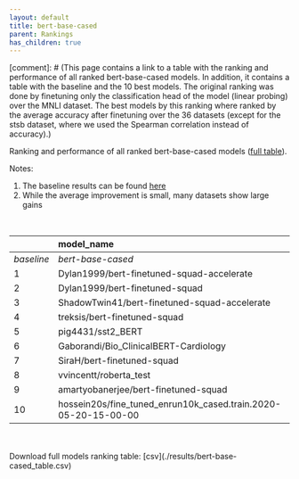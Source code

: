 ```yaml
---
layout: default
title: bert-base-cased
parent: Rankings
has_children: true
---
```

[comment]: # (This page contains a link to a table with the ranking and performance of all ranked bert-base-cased models. In addition, it contains a table with the baseline and the 10 best models. The original ranking was done by finetuning only the classification head of the model (linear probing) over the MNLI dataset.  The best models  by this ranking where ranked by the average accuracy after finetuning over the 36 datasets (except for the stsb dataset, where we used the Spearman correlation instead of accuracy).)

Ranking and performance of all ranked bert-base-cased models ([full table](./results/bert-base-cased_table.csv)).

Notes:
1. The baseline results can be found [here](bert-base-cased_pretrain_scores_table)
1. While the average improvement is small, many datasets show large gains
<br>


|            | model_name                                                     | avg     | mnli_lp   | 20_newsgroup   | ag_news   | amazon_reviews_multi   | anli    | boolq   | cb      | cola    | copa    | dbpedia   | esnli   | financial_phrasebank   | imdb    | isear   | mnli    | mrpc    | multirc   | poem_sentiment   | qnli    | qqp     | rotten_tomatoes   | rte     | sst2    | sst_5bins   | stsb    | trec_coarse   | trec_fine   | tweet_ev_emoji   | tweet_ev_emotion   | tweet_ev_hate   | tweet_ev_irony   | tweet_ev_offensive   | tweet_ev_sentiment   | wic     | wnli    | wsc     | yahoo_answers   |
|:-----------|:---------------------------------------------------------------|:--------|:----------|:---------------|:----------|:-----------------------|:--------|:--------|:--------|:--------|:--------|:----------|:--------|:-----------------------|:--------|:--------|:--------|:--------|:----------|:-----------------|:--------|:--------|:------------------|:--------|:--------|:------------|:--------|:--------------|:------------|:-----------------|:-------------------|:----------------|:-----------------|:---------------------|:---------------------|:--------|:--------|:--------|:----------------|
| *baseline* | *bert-base-cased*                                              | *72.43* | *nan*     | *81.74*        | *89.06*   | *65.71*                | *46.57* | *68.27* | *63.48* | *81.85* | *52.15* | *78.77*   | *89.64* | *68.36*                | *91.15* | *68.39* | *83.39* | *82.93* | *60.47*   | *67.69*          | *90.00* | *89.95* | *84.55*           | *62.64* | *91.49* | *51.41*     | *84.52* | *96.63*       | *72.98*     | *44.24*          | *78.84*            | *52.78*         | *65.20*          | *84.25*              | *68.23*              | *64.78* | *52.32* | *61.92* | *71.03*         |
| 1          | Dylan1999/bert-finetuned-squad-accelerate                      | 74.07   | 56.27     | 81.70          | 89.13     | 66.04                  | 46.94   | 71.04   | 75.00   | 80.06   | 55.00   | 79.57     | 89.63   | 80.00                  | 91.04   | 69.82   | 83.27   | 86.27   | 59.28     | 73.08            | 91.01   | 88.91   | 84.80             | 67.87   | 91.97   | 50.05       | 86.03   | 96.40         | 82.60       | 44.21            | 79.38              | 54.34           | 68.24            | 84.19                | 66.78                | 63.48   | 54.93   | 63.46   | 70.93           |
| 2          | Dylan1999/bert-finetuned-squad                                 | 73.13   | 54.10     | 82.14          | 88.53     | 65.82                  | 46.19   | 71.04   | 71.43   | 80.63   | 54.00   | 77.53     | 46.19   | 75.90                  | 91.26   | 69.56   | 83.26   | 85.54   | 57.20     | 66.35            | 91.07   | 90.06   | 84.43             | 67.51   | 92.55   | 51.27       | 85.60   | 96.40         | 78.80       | 43.93            | 79.52              | 52.96           | 66.07            | 83.72                | 68.71                | 63.79   | 89.63   | 63.46   | 70.77           |
| 3          | ShadowTwin41/bert-finetuned-squad-accelerate                   | 72.80   | 53.90     | 81.15          | 88.90     | 65.88                  | 46.00   | 70.34   | 73.21   | 80.92   | 56.00   | 77.43     | 46.00   | 80.40                  | 91.11   | 69.23   | 91.38   | 84.56   | 59.16     | 71.15            | 65.34   | 89.81   | 84.24             | 56.34   | 92.09   | 50.59       | 85.57   | 96.80         | 81.40       | 44.05            | 52.12              | 66.33           | 84.88            | 68.06                | 83.18                | 63.79   | 89.81   | 63.46   | 70.03           |
| 4          | treksis/bert-finetuned-squad                                   | 72.15   | 55.23     | 79.40          | 69.04     | 79.80                  | 46.00   | 66.07   | 55.00   | 79.67   | 61.12   | 80.78     | 46.00   | 44.26                  | 85.08   | 70.93   | 91.32   | 83.09   | 64.26     | 90.94            | 65.70   | 86.30   | 49.95             | 56.34   | 66.10   | 91.74       | 71.25   | 66.35         | 96.60       | 80.01            | 52.36              | 67.98           | 84.07            | 67.16                | 82.87                | 63.46   | 89.74   | 89.13   | 77.47           |
| 5          | pig4431/sst2_BERT                                              | 71.29   | 48.45     | 82.50          | 89.17     | 65.62                  | 46.81   | 69.54   | 60.71   | 81.50   | 54.00   | 78.67     | 46.81   | 55.50                  | 90.83   | 68.51   | 83.39   | 82.11   | 61.01     | 83.65            | 89.57   | 89.70   | 89.12             | 64.26   | 91.86   | 52.90       | 85.79   | 95.60         | 74.60       | 44.23            | 79.45              | 52.69           | 66.96            | 82.91                | 67.57                | 61.29   | 43.66   | 63.46   | 70.57           |
| 6          | Gaborandi/Bio_ClinicalBERT-Cardiology                          | 67.18   | 44.63     | 91.20          | 87.67     | 33.16                  | 43.66   | 67.95   | 73.21   | 69.61   | 55.00   | 68.60     | 87.27   | 70.16                  | 44.12   | 62.26   | 46.48   | 75.74   | 60.60     | 82.36            | 87.27   | 88.39   | 88.65             | 43.66   | 54.90   | 64.88       | 81.33   | 88.62         | 66.35       | 51.08            | 59.57              | 82.09           | 64.37            | 80.18                | 55.23                | 57.68   | 46.48   | 63.46   | 75.09           |
| 7          | SiraH/bert-finetuned-squad                                     | nan     | 55.23     | nan            | nan       | nan                    | nan     | nan     | nan     | nan     | nan     | nan       | nan     | nan                    | nan     | nan     | nan     | nan     | nan       | nan              | nan     | nan     | nan               | nan     | nan     | nan         | nan     | nan           | nan         | nan              | nan                | nan             | nan              | nan                  | nan                  | nan     | nan     | nan     | nan             |
| 8          | vvincentt/roberta_test                                         | nan     | 54.43     | nan            | nan       | nan                    | nan     | nan     | nan     | nan     | nan     | nan       | nan     | nan                    | nan     | nan     | nan     | nan     | nan       | nan              | nan     | nan     | nan               | nan     | nan     | nan         | nan     | nan           | nan         | nan              | nan                | nan             | nan              | nan                  | nan                  | nan     | nan     | nan     | nan             |
| 9          | amartyobanerjee/bert-finetuned-squad                           | nan     | 53.98     | nan            | nan       | nan                    | nan     | nan     | nan     | nan     | nan     | nan       | nan     | nan                    | nan     | nan     | nan     | nan     | nan       | nan              | nan     | nan     | nan               | nan     | nan     | nan         | nan     | nan           | nan         | nan              | nan                | nan             | nan              | nan                  | nan                  | nan     | nan     | nan     | nan             |
| 10         | hossein20s/fine_tuned_enrun10k_cased.train.2020-05-20-15-00-00 | nan     | 52.75     | nan            | nan       | nan                    | nan     | nan     | nan     | nan     | nan     | nan       | nan     | nan                    | nan     | nan     | nan     | nan     | nan       | nan              | nan     | nan     | nan               | nan     | nan     | nan         | nan     | nan           | nan         | nan              | nan                | nan             | nan              | nan                  | nan                  | nan     | nan     | nan     | nan             |


<br>
<br>
Download full models ranking table: [csv](./results/bert-base-cased_table.csv)